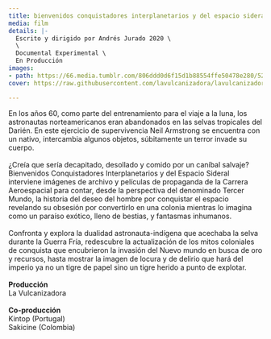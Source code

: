 ```yaml
---
title: bienvenidos conquistadores interplanetarios y del espacio sideral
media: film
details: |-
  Escrito y dirigido por Andrés Jurado 2020 \
  \
  Documental Experimental \
  En Producción
images:
- path: https://66.media.tumblr.com/806ddd0d6f15d1b88554ffe50478e280/52592ce631e6c5ea-e9/s2048x3072/f5f70a13d770ec6ac048eca0dea124dbd99f1c5c.jpg
cover: https://raw.githubusercontent.com/lavulcanizadora/lavulcanizadora/main/uploads/project-covers/bienvenidos-conquistadores-cover.png

---
```

En los años 60, como parte del entrenamiento para el viaje a la luna, los astronautas norteamericanos eran abandonados en las selvas tropicales del Darién. En este ejercicio de supervivencia Neil Armstrong se encuentra con un nativo, intercambia algunos objetos, súbitamente un terror invade su cuerpo.
<br>
<br>
¿Creía que sería decapitado, desollado y comido por un caníbal salvaje? Bienvenidos Conquistadores Interplanetarios y del Espacio Sideral interviene imágenes de archivo y películas de propaganda de la Carrera Aeroespacial para contar, desde la perspectiva del denominado Tercer Mundo, la historia del deseo del hombre por conquistar el espacio revelando su obsesión por convertirlo en una colonia mientras lo imagina como un paraíso exótico, lleno de bestias, y fantasmas inhumanos.
<br>
<br>
Confronta y explora la dualidad astronauta-indígena que acechaba la selva durante la Guerra Fría, redescubre la actualización de los mitos coloniales de conquista que encubrieron la invasión del Nuevo mundo en busca de oro y recursos, hasta mostrar la imagen de locura y de delirio que hará del imperio ya no un tigre de papel sino un tigre herido a punto de explotar.
<br>
<br>
**Producción**
<br>
La Vulcanizadora
<br>
<br>
**Co-producción**
<br>
Kintop (Portugal)<br>
Sakicine (Colombia)